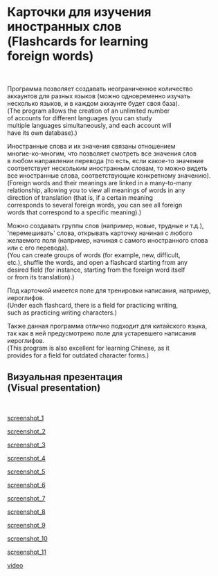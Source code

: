 # Карточки для изучения<br> иностранных слов<br> (Flashcards for learning<br> foreign words)
<br>

Программа позволяет создавать неограниченное количество<br>
аккаунтов для разных языков (можно одновременно изучать<br>
несколько языков, и в каждом аккаунте будет своя база).<br>
(The program allows the creation of an unlimited number<br>
of accounts for different languages (you can study<br>
multiple languages simultaneously, and each account will<br>
have its own database).)
<br>

Иностранные слова и их значения связаны отношением<br>
многие-ко-многим, что позволяет смотреть все значения слов<br>
в любом направлении перевода (то есть, если какое-то значение<br>
соответствует нескольким иностранным словам, то можно видеть<br>
все иностранные слова, соответствующие конкретному значению).<br>
(Foreign words and their meanings are linked in a many-to-many<br>
relationship, allowing you to view all meanings of words in any<br>
direction of translation (that is, if a certain meaning<br>
corresponds to several foreign words, you can see all foreign<br>
words that correspond to a specific meaning).)
<br>

Можно создавать группы слов (например, новые, трудные и т.д.), <br>
'перемешивать' слова, открывать карточку начиная с любого<br>
желаемого поля (например, начиная с самого иностранного слова<br>
или с его перевода).<br>
(You can create groups of words (for example, new, difficult, <br>
etc.), shuffle the words, and open a flashcard starting from any<br>
desired field (for instance, starting from the foreign word itself<br>
or from its translation).)
<br>

Под карточкой имеется поле для тренировки написания, например, <br>
иероглифов.<br>
(Under each flashcard, there is a field for practicing writing, <br>
such as practicing writing characters.)
<br>

Также данная программа отлично подходит для китайского языка, <br>
так как в ней предусмотрено поле для устаревшего написания<br>
иероглифов.<br>
(This program is also excellent for learning Chinese, as it<br>
provides for a field for outdated character forms.)
<br>

## Визуальная презентация<br>(Visual presentation)
<br>

[screenshot_1](presentation/1.PNG)

[screenshot_2](presentation/2.PNG)

[screenshot_3](presentation/3.PNG)

[screenshot_4](presentation/4.PNG)

[screenshot_5](presentation/5.PNG)

[screenshot_6](presentation/6.PNG)

[screenshot_7](presentation/7.PNG)

[screenshot_8](presentation/8.PNG)

[screenshot_9](presentation/9.PNG)

[screenshot_10](presentation/10.PNG)

[screenshot_11](presentation/11.PNG)

[video](presentation/1.mp4)